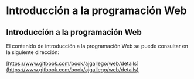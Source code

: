 # Introducción a la programación Web

## Introducción a la programación Web

El contenido de introducción a la programación Web se puede consultar en la siguiente dirección:

[https://www.gitbook.com/book/ajgallego/web/details](https://www.gitbook.com/book/ajgallego/web/details)

